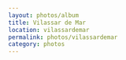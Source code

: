 ```yaml
---
layout: photos/album
title: Vilassar de Mar
location: vilassardemar
permalink: photos/vilassardemar
category: photos
---
```

